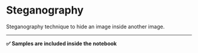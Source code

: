 # Steganography
Steganography technique to hide an image inside another image.
<hr/>

**✅ Samples are included inside the notebook**
